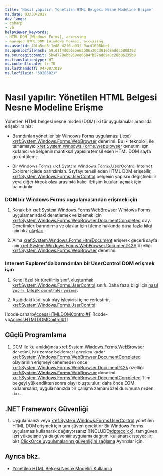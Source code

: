 ```yaml
---
title: 'Nasıl yapılır: Yönetilen HTML Belgesi Nesne Modeline Erişme'
ms.date: 03/30/2017
dev_langs:
- csharp
- vb
helpviewer_keywords:
- HTML DOM [Windows Forms], accessing
- managed HTML DOM [Windows Forms], accessing
ms.assetid: 40fa5cd5-1ed8-42f6-a93f-9ac01608bbeb
ms.openlocfilehash: 591d1f4d0b1ebe63b06a30cd01e18addc580d393
ms.sourcegitcommit: 5b6d778ebb269ee6684fb57ad69a8c28b06235b9
ms.translationtype: HT
ms.contentlocale: tr-TR
ms.lasthandoff: 04/08/2019
ms.locfileid: "59205023"
---
```

# <a name="how-to-access-the-managed-html-document-object-model"></a>Nasıl yapılır: Yönetilen HTML Belgesi Nesne Modeline Erişme
Yönetilen HTML belgesi nesne modeli (DOM) iki tür uygulamalar arasında erişebilirsiniz:  
  
-   Barındırılan yönetilen bir Windows Forms uygulaması (.exe) <xref:System.Windows.Forms.WebBrowser> denetimi. Bu iki teknoloji, ile tamamlayıcı <xref:System.Windows.Forms.WebBrowser> denetimi için kullanıcı ve belgenin mantıksal yapısını temsil eden HTML DOM sayfa görüntüleme.  
  
-   Bir Windows Forms <xref:System.Windows.Forms.UserControl> Internet Explorer içinde barındırılan. Sayfayı temsil eden HTML DOM erişebilir, <xref:System.Windows.Forms.UserControl> belgenin yapısını değiştirebilir veya diğer birçok olası arasında kalıcı iletişim kutuları açmak için barındırılır.  
  
### <a name="to-access-dom-from-a-windows-forms-application"></a>DOM bir Windows Forms uygulamasından erişmek için  
  
1.  Konak bir <xref:System.Windows.Forms.WebBrowser> Windows Forms uygulamanızdaki denetlemek ve izlemek için <xref:System.Windows.Forms.WebBrowser.DocumentCompleted> olay. Denetimleri barındırma ve olaylar için izleme hakkında daha fazla bilgi için bkz [olayları](../../../standard/events/index.md).  
  
2.  Alma <xref:System.Windows.Forms.HtmlDocument> erişerek geçerli sayfa için <xref:System.Windows.Forms.WebBrowser.Document%2A> özelliği <xref:System.Windows.Forms.WebBrowser> denetimi.  

### <a name="to-access-dom-from-a-usercontrol-hosted-in-internet-explorer"></a>Internet Explorer'da barındırılan bir UserControl DOM erişmek için  
  
1.  Kendi özel bir türetilmiş sınıf, oluşturmak <xref:System.Windows.Forms.UserControl> sınıfı. Daha fazla bilgi için [nasıl yapılır: Bileşik denetimler yazma](how-to-author-composite-controls.md).  
  
2.  Aşağıdaki kod, yük olay işleyicisi içine yerleştirin, <xref:System.Windows.Forms.UserControl>:  
  
 [!code-csharp[AccessHTMLDOMControl#1](~/samples/snippets/csharp/VS_Snippets_Winforms/AccessHTMLDOMControl/cs/UserControl1.cs#1)]
 [!code-vb[AccessHTMLDOMControl#1](~/samples/snippets/visualbasic/VS_Snippets_Winforms/AccessHTMLDOMControl/vb/UserControl1.vb#1)]  
  
## <a name="robust-programming"></a>Güçlü Programlama  
  
1.  DOM ile kullanıldığında <xref:System.Windows.Forms.WebBrowser> denetimi, her zaman beklemesi gereken kadar <xref:System.Windows.Forms.WebBrowser.DocumentCompleted> olaylarının erişmeyi denemeden önce <xref:System.Windows.Forms.WebBrowser.Document%2A> özelliği <xref:System.Windows.Forms.WebBrowser> denetimi. <xref:System.Windows.Forms.WebBrowser.DocumentCompleted> Tüm belgeyi yüklendikten sonra olayı oluşturulur; daha önce DOM kullanırsanız, uygulamanızda bir çalışma zamanı özel durumuna neden risk.  
  
## <a name="net-framework-security"></a>.NET Framework Güvenliği  
  
1.  Uygulamanızı veya <xref:System.Windows.Forms.UserControl> yönetilen HTML DOM erişmek için tam güven gerektirir Bir Windows Forms uygulaması kullanarak dağıtıyorsanız [!INCLUDE[ndptecclick](../../../../includes/ndptecclick-md.md)], tam güven izni yükseltme ya da güvenilir uygulama dağıtımı kullanarak isteyebilir; bkz [ClickOnce uygulamalarının güvenliğini sağlama](/visualstudio/deployment/securing-clickonce-applications) Ayrıntılar için.  
  
## <a name="see-also"></a>Ayrıca bkz.

- [Yönetilen HTML Belgesi Nesne Modelini Kullanma](using-the-managed-html-document-object-model.md)
